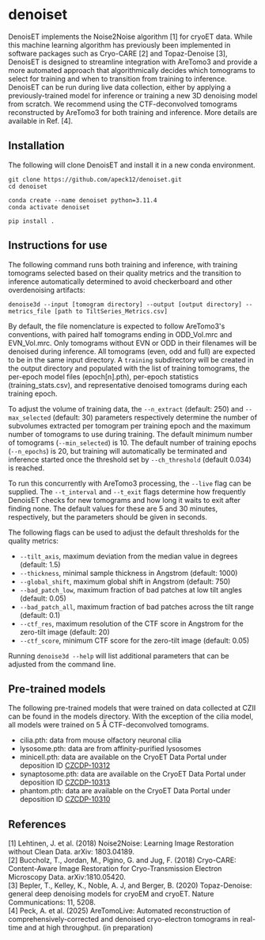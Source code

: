# denoiset
DenoisET implements the Noise2Noise algorithm [1] for cryoET data. While this machine learning algorithm has previously been implemented in software packages such as Cryo-CARE [2] and Topaz-Denoise [3], DenoisET is designed to streamline integration with AreTomo3 and provide a more automated approach that algorithmically decides which tomograms to select for training and when to transition from training to inference. DenoisET can be run during live data collection, either by applying a previously-trained model for inference or training a new 3D denoising model from scratch. We recommend using the CTF-deconvolved tomograms reconstructed by AreTomo3 for both training and inference. More details are available in Ref. [4].

## Installation

The following will clone DenoisET and install it in a new conda environment.
```
git clone https://github.com/apeck12/denoiset.git
cd denoiset

conda create --name denoiset python=3.11.4
conda activate denoiset

pip install .
```

## Instructions for use

The following command runs both training and inference, with training tomograms selected based on their quality metrics and the transition to inference automatically determined to avoid checkerboard and other overdenoising artifacts:
```
denoise3d --input [tomogram directory] --output [output directory] --metrics_file [path to TiltSeries_Metrics.csv] 
```
By default, the file nomenclature is expected to follow AreTomo3's conventions, with paired half tomograms ending in ODD_Vol.mrc and EVN_Vol.mrc. Only tomograms without EVN or ODD in their filenames will be denoised during inference. All tomograms (even, odd and full) are expected to be in the same input directory. A `training` subdirectory will be created in the output directory and populated with the list of training tomograms, the per-epoch model files (epoch[n].pth), per-epoch statistics (training_stats.csv), and representative denoised tomograms during each training epoch.

To adjust the volume of training data, the `--n_extract` (default: 250) and `--max_selected` (default: 30) parameters respectively determine the number of subvolumes extracted per tomogram per training epoch and the maximum number of tomograms to use during training. The default minimum number of tomograms (`--min_selected`) is 10. The default number of training epochs (`--n_epochs`) is 20, but training will automatically be terminated and inference started once the threshold set by `--ch_threshold` (default 0.034) is reached. 

To run this concurrently with AreTomo3 processing, the `--live` flag can be supplied. The `--t_interval` and `--t_exit` flags determine how frequently DenoisET checks for new tomograms and how long it waits to exit after finding none. The default values for these are 5 and 30 minutes, respectively, but the parameters should be given in seconds.

The following flags can be used to adjust the default thresholds for the quality metrics:
* `--tilt_axis`, maximum deviation from the median value in degrees (default: 1.5)
* `--thickness`, minimal sample thickness in Angstrom (default: 1000)
* `--global_shift`, maximum global shift in Angstrom (default: 750)
* `--bad_patch_low`, maximum fraction of bad patches at low tilt angles (default: 0.05)
* `--bad_patch_all`, maximum fraction of bad patches across the tilt range (default: 0.1)
* `--ctf_res`, maximum resolution of the CTF score in Angstrom for the zero-tilt image (default: 20)
* `--ctf_score`, minimum CTF score for the zero-tilt image (default: 0.05)

Running `denoise3d --help` will list additional parameters that can be adjusted from the command line.

## Pre-trained models
The following pre-trained models that were trained on data collected at CZII can be found in the models directory. With the exception of the cilia model, all models were trained on 5 Å CTF-deconvolved tomograms.
- cilia.pth: data from mouse olfactory neuronal cilia
- lysosome.pth: data are from affinity-purified lysosomes
- minicell.pth: data are available on the CryoET Data Portal under deposition ID [CZCDP-10312](https://cryoetdataportal.czscience.com/depositions/10312)
- synaptosome.pth: data are available on the CryoET Data Portal under deposition ID [CZCDP-10313](https://cryoetdataportal.czscience.com/depositions/10313)
- phantom.pth: data are available on the CryoET Data Portal under deposition ID [CZCDP-10310](https://cryoetdataportal.czscience.com/depositions/10310)

## References
[1] Lehtinen, J. et al. (2018) Noise2Noise: Learning Image Restoration without Clean Data. arXiv: 1803.04189.<br />
[2] Buccholz, T., Jordan, M., Pigino, G. and Jug, F. (2018) Cryo-CARE: Content-Aware Image Restoration for Cryo-Transmission Electron Microscopy Data. arXiv:1810.05420.<br />
[3] Bepler, T., Kelley, K., Noble, A. J, and Berger, B. (2020) Topaz-Denoise: general deep denoising models for cryoEM and cryoET. Nature Communications: 11, 5208.<br />
[4] Peck, A. et al. (2025) AreTomoLive: Automated reconstruction of comprehensively-corrected and denoised cryo-electron tomograms in real-time and at high throughput. (in preparation)<br />
